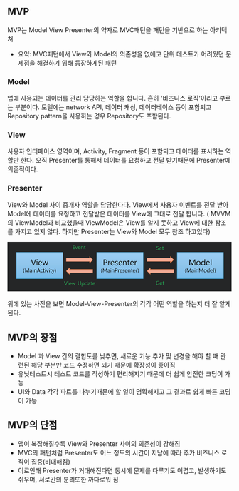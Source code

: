 ## MVP
MVP는 Model View Presenter의 약자로 MVC패턴을 패턴을 기반으로 하는 아키텍쳐
+ 요약: MVC패턴에서 View와 Model의 의존성을 없애고 단위 테스트가 어려웠던 문제점을 해결하기 위해 등장하게된 패턴

### Model
앱에 사용되는 데이터를 관리 담당하는 역할을 합니다. 흔히 '비즈니스 로직'이리고 부르는 부분이다. 모델에는 network API, 데이터 캐싱, 데이터베이스 등이 포함되고 Repository pattern을 사용하는 경우 Repository도 포함된다.

### View
사용자 인터페이스 영역이며, Activity, Fragment 등이 포함되고 데이터를 표시하는 역할만 한다. 오직 Presenter를 통해서 데이터를 요청하고 전달 받기때문에 Presenter에 의존적이다.

### Presenter
View와 Model 사이 중개자 역할을 담당한다다. View에서 사용자 이벤트를 전달 받아 Model에 데이터를 요청하고 전달받은 데이터를 View에 그대로 전달 합니다. ( MVVM의 ViewModel과 비교했을때 ViewModel은 View를 알지 못하고 View에 대한 참조를 가지고 있지 않다. 하지만 Presenter는 View와 Model 모두 참조 하고있다)

![alt text](image-1.png)

위에 있는 사진을 보면 Model-View-Presenter의 각각 어떤 역할을 하는지 더 잘 알게 된다.

## MVP의 장점
+ Model 과 View 간의 결합도를 낮추면, 새로운 기능 추가 및 변경을 해야 할 때 관련된 해당 부분만 코드 수정하면 되기 때문에 확장성이 좋아짐
+ 유닛테스트시 테스트 코드를 작성하기 편리해지기 때문에 더 쉽게 안전한 코딩이 가능
+ UI와 Data 각각 파트를 나누기때문에 할 일이 명확해지고 그 결과로 쉽게 빠른 코딩이 가능

## MVP의 단점
+ 앱이 복잡해질수록 View와 Presenter 사이의 의존성이 강해짐
+ MVC의 패턴처럼 Presenter도 어느 정도의 시간이 지남에 따라 추가 비즈니스 로직이 집중(비대해짐)
+ 이로인해 Presenter가 거대해진다면 동시에 문제를 다루기도 어렵고, 발생하기도 쉬우며, 서로간의 분리또한 까다로워 짐